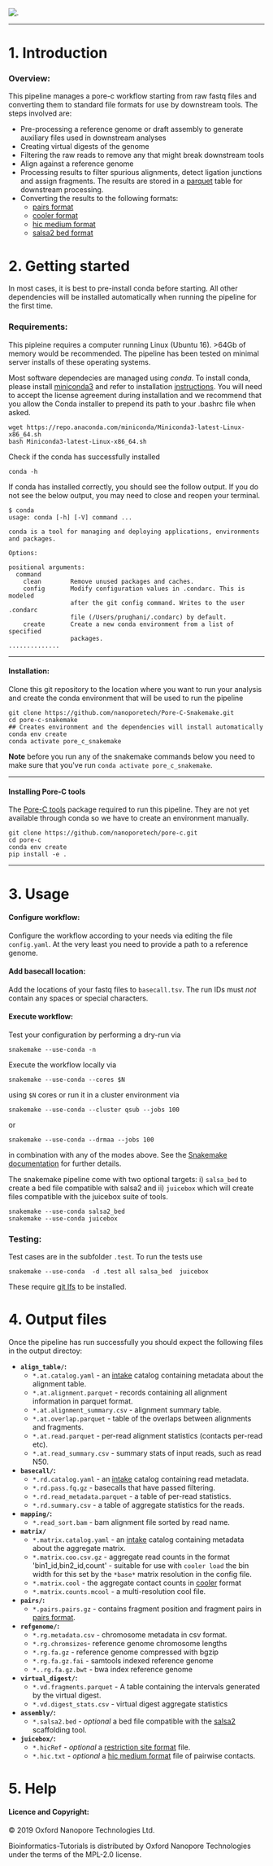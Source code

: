 ![.](./ONT_logo.png "Oxford Nanopore Technologies")

**************************

# 1. Introduction 

### Overview:

This pipeline manages a pore-c workflow starting from raw fastq files and converting
them to standard file formats for use by downstream tools. The steps involved are:

* Pre-processing a reference genome or draft assembly to generate auxiliary files used in downstream analyses
* Creating virtual digests of the genome
* Filtering the raw reads to remove any that might break downstream tools
* Align against a reference genome
* Processing results to filter spurious alignments, detect ligation junctions and assign fragments. The results are stored in a [parquet](http://parquet.apache.org/) table for downstream processing.
* Converting the results to the following formats:
  - [pairs format](https://github.com/4dn-dcic/pairix/blob/master/pairs_format_specification.md)
  - [cooler format](https://mirnylab.github.io/cooler/) 
  - [hic medium format](https://github.com/aidenlab/juicer/wiki/Pre#medium-format-most-common)
  - [salsa2 bed format](https://github.com/marbl/SALSA)


# 2. Getting started

In most cases, it is best to pre-install conda before starting. All other dependencies will be installed automatically when running the pipeline for the first time. 

### Requirements:

This pipleine requires a computer running Linux (Ubuntu 16). >64Gb of memory would be recommended. The pipeline has been tested on minimal server installs of these operating systems.

Most software dependecies are managed using *conda*. To install conda, please install [miniconda3](https://conda.io/miniconda.html) and refer to installation [instructions](https://conda.io/projects/conda/en/latest/user-guide/install/index.html).
You will need to accept the license agreement during installation and we recommend that you allow the Conda installer to prepend its path to your .bashrc file when asked.

```
wget https://repo.anaconda.com/miniconda/Miniconda3-latest-Linux-x86_64.sh
bash Miniconda3-latest-Linux-x86_64.sh
```

Check if the conda has successfully installed

```
conda -h
```

If conda has installed correctly, you should see the follow output.
If you do not see the below output, you may need to close and reopen your terminal.

```
$ conda
usage: conda [-h] [-V] command ...

conda is a tool for managing and deploying applications, environments and packages.

Options:

positional arguments:
  command
    clean        Remove unused packages and caches.
    config       Modify configuration values in .condarc. This is modeled
                 after the git config command. Writes to the user .condarc
                 file (/Users/prughani/.condarc) by default.
    create       Create a new conda environment from a list of specified
                 packages.
..............
```

---

#### Installation:

Clone this git repository to the location where you want to run your analysis and create the conda environment that will be used to run the pipeline

```
git clone https://github.com/nanoporetech/Pore-C-Snakemake.git
cd pore-c-snakemake
## Creates environment and the dependencies will install automatically 
conda env create
conda activate pore_c_snakemake
```
**Note** before you run any of the snakemake commands below  you need to make sure that you've run `conda activate pore_c_snakemake`.

--- 

#### Installing Pore-C tools

The [Pore-C tools](https://github.com/nanoporetech/pore-c) package required to run this pipeline. They are not yet available through conda so we have to create an environment manually.

```
git clone https://github.com/nanoporetech/pore-c.git
cd pore-c
conda env create
pip install -e .
```
***********


# 3. Usage

#### Configure workflow:

Configure the workflow according to your needs via editing the file `config.yaml`. At the very least you need to provide a path to a reference genome.

#### Add basecall location:

Add the locations of your fastq files to `basecall.tsv`. The run IDs must *not* contain any spaces or special characters. 

#### Execute workflow:

Test your configuration by performing a dry-run via

    snakemake --use-conda -n

Execute the workflow locally via

    snakemake --use-conda --cores $N

using `$N` cores or run it in a cluster environment via

    snakemake --use-conda --cluster qsub --jobs 100

or

    snakemake --use-conda --drmaa --jobs 100

in combination with any of the modes above.
See the [Snakemake documentation](https://snakemake.readthedocs.io/en/stable/executable.html) for further details.

The snakemake pipeline come with two optional targets: i) `salsa_bed` to create a bed file compatible with salsa2 and ii) `juicebox` which will create files compatible with the juicebox suite of tools. 


```
snakemake --use-conda salsa2_bed
snakemake --use-conda juicebox
```

### Testing:

Test cases are in the subfolder `.test`. To run the tests use

    snakemake --use-conda  -d .test all salsa_bed  juicebox


These require [git lfs](https://github.com/git-lfs/git-lfs/wiki/Installation) to be installed.

# 4. Output files
Once the pipeline has run successfully you should expect the following files in the output directoy:

*  **`align_table/`:**
    *  `*.at.catalog.yaml` - an [intake](https://intake.readthedocs.io/en/latest/) catalog containing metadata about the alignment table.
    *  `*.at.alignment.parquet` - records containing all alignment information in parquet format.
    *  `*.at.alignment_summary.csv` - alignment summary table.
    *  `*.at.overlap.parquet` - table of the overlaps between alignments and fragments.
    *  `*.at.read.parquet` - per-read alignment statistics (contacts per-read etc).
    *  `*.at.read_summary.csv` - summary stats of input reads, such as read N50.
*   **`basecall/`:** 
    *   `*.rd.catalog.yaml` - an [intake](https://intake.readthedocs.io/en/latest/) catalog containing read metadata.
    *   `*.rd.pass.fq.gz` - basecalls that have passed filtering.
    *   `*.rd.read_metadata.parquet` - a table of per-read statistics. 
    *   `*.rd.summary.csv` - a table of aggregate statistics for the reads.
*   **`mapping/`:**
    *   `*.read_sort.bam` - bam alignment file sorted by read name.
*   **`matrix/`**
    *   `*.matrix.catalog.yaml` - an [intake](https://intake.readthedocs.io/en/latest/) catalog containing metadata about the aggregate matrix.
    *   `*.matrix.coo.csv.gz` - aggregate read counts in the format 'bin1_id,bin2_id,count' - suitable for use with `cooler load` the bin width for this set by the `*base*` matrix resolution in the config file.
    *   `*.matrix.cool` - the aggregate contact counts in [cooler](https://mirnylab.github.io/cooler/) format
    *   `*.matrix.counts.mcool` - a multi-resolution cool file.
*   **`pairs/`:**
    *   `*.pairs.pairs.gz` - contains fragment position and fragment pairs in [pairs format](https://github.com/4dn-dcic/pairix/blob/master/pairs_format_specification.md).
*   **`refgenome/`:**
    *   `*.rg.metadata.csv` - chromosome metadata in csv format.
    *   `*.rg.chromsizes`- reference genome chromosome lengths
    *   `*.rg.fa.gz` - reference genome compressed with bgzip
    *   `*.rg.fa.gz.fai` - samtools indexed reference genome
    *   `*..rg.fa.gz.bwt` - bwa index reference genome
*   **`virtual_digest/`:**
    *   `*.vd.fragments.parquet` - A table containing the intervals generated by the virtual digest.
    *   `*.vd.digest_stats.csv` - virtual digest aggregate statistics
*   **`assembly/`:**
    *   `*.salsa2.bed` - *optional* a bed file compatible with the [salsa2](https://github.com/marbl/SALSA) scaffolding tool.
*   **`juicebox/`:**
    *   `*.hicRef` - *optional* a [restriction site format](https://github.com/aidenlab/juicer/wiki/Pre#restriction-site-file-format) file.
    *   `*.hic.txt` - *optional* a [hic medium format](https://github.com/aidenlab/juicer/wiki/Pre#medium-format-most-common) file of pairwise contacts.

# 5. Help

#### Licence and Copyright:
© 2019 Oxford Nanopore Technologies Ltd.

Bioinformatics-Tutorials is distributed by Oxford Nanopore Technologies under the terms of the MPL-2.0 license.


